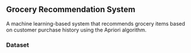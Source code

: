 ## Grocery Recommendation System
 A machine learning-based system that recommends grocery items based on customer purchase history using the Apriori algorithm.
 ### Dataset